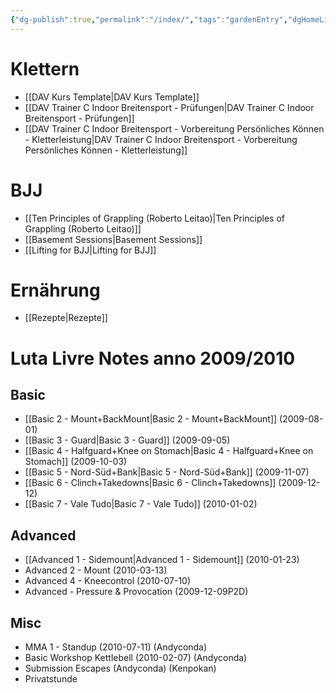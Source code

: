 ```yaml
---
{"dg-publish":true,"permalink":"/index/","tags":"gardenEntry","dgHomeLink":true,"dgPassFrontmatter":false,"dgShowBacklinks":false,"dgShowLocalGraph":true,"dgShowInlineTitle":false}
---
```



# Klettern

- [[DAV Kurs Template|DAV Kurs Template]]
- [[DAV Trainer C Indoor Breitensport - Prüfungen|DAV Trainer C Indoor Breitensport - Prüfungen]]
- [[DAV Trainer C Indoor Breitensport - Vorbereitung Persönliches Können - Kletterleistung|DAV Trainer C Indoor Breitensport - Vorbereitung Persönliches Können - Kletterleistung]]

# BJJ

- [[Ten Principles of Grappling (Roberto Leitao)|Ten Principles of Grappling (Roberto Leitao)]]
- [[Basement Sessions|Basement Sessions]]
- [[Lifting for BJJ|Lifting for BJJ]]

# Ernährung

- [[Rezepte|Rezepte]]

# Luta Livre Notes anno 2009/2010

## Basic

- [[Basic 2 - Mount+BackMount|Basic 2 - Mount+BackMount]] (2009-08-01)
- [[Basic 3 - Guard|Basic 3 - Guard]] (2009-09-05)
- [[Basic 4 - Halfguard+Knee on Stomach|Basic 4 - Halfguard+Knee on Stomach]] (2009-10-03)
- [[Basic 5 - Nord-Süd+Bank|Basic 5 - Nord-Süd+Bank]] (2009-11-07)
- [[Basic 6 - Clinch+Takedowns|Basic 6 - Clinch+Takedowns]] (2009-12-12)
- [[Basic 7 - Vale Tudo|Basic 7 - Vale Tudo]] (2010-01-02)

## Advanced

- [[Advanced 1 - Sidemount|Advanced 1 - Sidemount]] (2010-01-23)
- Advanced 2 - Mount (2010-03-13)
- Advanced 4 - Kneecontrol (2010-07-10)
- Advanced - Pressure & Provocation (2009-12-09P2D)

## Misc

- MMA 1 - Standup (2010-07-11) (Andyconda)
- Basic Workshop Kettlebell (2010-02-07) (Andyconda)
- Submission Escapes (Andyconda) (Kenpokan)
- Privatstunde